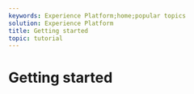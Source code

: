 ```yaml
---
keywords: Experience Platform;home;popular topics
solution: Experience Platform
title: Getting started
topic: tutorial
---
```


# Getting started